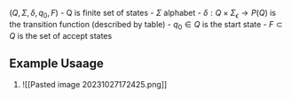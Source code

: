 $(Q, \Sigma, \delta, q_{0}, F)$
	- Q is finite set of states
	- $\Sigma$ alphabet
	- $\delta: Q \times \Sigma_{\epsilon} \rightarrow P(Q)$ is the transition function (described by table)
	- $q_{0} \in Q$ is the start state
	- $F \subset Q$ is the set of accept states 

## Example Usaage
1. ![[Pasted image 20231027172425.png]]